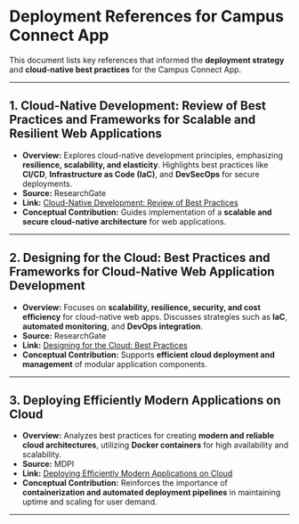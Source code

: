# Deployment References for Campus Connect App

This document lists key references that informed the **deployment strategy** and **cloud-native best practices** for the Campus Connect App.

---

## 1. Cloud-Native Development: Review of Best Practices and Frameworks for Scalable and Resilient Web Applications

- **Overview:** Explores cloud-native development principles, emphasizing **resilience, scalability, and elasticity**. Highlights best practices like **CI/CD**, **Infrastructure as Code (IaC)**, and **DevSecOps** for secure deployments.
- **Source:** ResearchGate
- **Link:** [Cloud-Native Development: Review of Best Practices](https://www.researchgate.net/publication/387700780_Cloud-Native_Development_Review_of_Best_Practices_and_Frameworks_for_Scalable_and_Resilient_Web_Applications?utm_source=chatgpt.com)
- **Conceptual Contribution:** Guides implementation of a **scalable and secure cloud-native architecture** for web applications.

---

## 2. Designing for the Cloud: Best Practices and Frameworks for Cloud-Native Web Application Development

- **Overview:** Focuses on **scalability, resilience, security, and cost efficiency** for cloud-native web apps. Discusses strategies such as **IaC**, **automated monitoring**, and **DevOps integration**.
- **Source:** ResearchGate
- **Link:** [Designing for the Cloud: Best Practices](https://www.researchgate.net/publication/394652469_Designing_for_the_Cloud_Best_Practices_and_Frameworks_for_Cloud-Native_Web_Application_Development)
- **Conceptual Contribution:** Supports **efficient cloud deployment and management** of modular application components.

---

## 3. Deploying Efficiently Modern Applications on Cloud

- **Overview:** Analyzes best practices for creating **modern and reliable cloud architectures**, utilizing **Docker containers** for high availability and scalability.
- **Source:** MDPI
- **Link:** [Deploying Efficiently Modern Applications on Cloud](https://www.mdpi.com/2079-9292/11/3/450?utm_source=chatgpt.com)
- **Conceptual Contribution:** Reinforces the importance of **containerization and automated deployment pipelines** in maintaining uptime and scaling for user demand.

---
